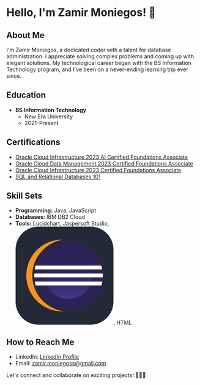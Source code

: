 # Hello, I'm Zamir Moniegos! 🚀

## About Me
I'm Zamir Moniegos, a dedicated coder with a talent for database administration. I appreciate solving complex problems and coming up with elegant solutions. My technological career began with the BS Information Technology program, and I've been on a never-ending learning trip ever since.
## Education
- **BS Information Technology**
  - New Era University
  - 2021-Present

## Certifications
- [Oracle Cloud Infrastructure 2023 AI Certified Foundations Associate](https://catalog-education.oracle.com/pls/certview/sharebadge?id=AB7D526249900AE7B4CA3D4626323DDCFC6FE8C13C87AC8A8C99E56BC9769521&fbclid=IwAR1FhUg7ZZPIKMsTD2y_65aNIeFzjq0gLW1KbFBbV8OHObEsjJ2HDYJckYA)
- [Oracle Cloud Data Management 2023 Certified Foundations Associate](https://catalog-education.oracle.com/pls/certview/sharebadge?id=FCE0CE1C2B2FAAB78698FC4C5D55138AF7539386DB16DAE7086DCBBC7F99DF00&fbclid=IwAR0mB_XF6sZjGNSF-fvDvZGJYrptIDdwS5MSJZUgvdYP2Btp3IRTocqjYgs)
- [Oracle Cloud Infrastructure 2023 Certified Foundations Associate](https://catalog-education.oracle.com/pls/certview/sharebadge?id=1FFF3D30FDFC6A7178475E36EAC6710E5D69616470663C958398BECF1DDE641C&fbclid=IwAR3dQXEQLrvoXyK4y065DtYraRONYfinkB7-w92BYtCnfbeDnO8e-p1hwUY)
- [SQL and Relational Databases 101](https://courses.cognitiveclass.ai/certificates/6b57818421e841148a91c47a60355e3e)

## Skill Sets
- **Programming:** Java, JavaScript
- **Databases:** IBM DB2 Cloud
- **Tools:** Lucidchart, Jaspersoft Studio, <svg xmlns="http://www.w3.org/2000/svg" width="256" height="256" fill="none" viewBox="0 0 256 256"><rect width="256" height="256" fill="#242938" rx="60"/><path fill="#2C2255" d="M83.0442 153.434H52.3774C56.4379 167.363 63.9727 179.848 75.0039 190.879C92.59 208.469 113.737 217.249 138.465 217.249C143.409 217.249 148.198 216.881 152.85 216.18C171.477 213.368 187.784 204.947 201.757 190.879C212.859 179.852 220.447 167.363 224.539 153.434H212.094H193.896H83.0442Z"/><path fill="#2C2255" d="M66.1338 111.782H50.1137C49.5276 115.302 49.1283 118.896 48.947 122.581H67.9873H77.5386H215.405H227.989C227.806 118.896 227.407 115.302 226.815 111.782"/><path fill="#2C2255" d="M48.947 132.609C49.1283 136.295 49.5258 139.889 50.1137 143.407H66.7694H79.3939H214.281H226.819C227.409 139.889 227.812 136.295 227.995 132.609"/><path fill="#2C2255" d="M224.542 101.753C220.454 87.7855 212.864 75.2434 201.756 64.1335C187.82 50.1994 171.559 41.8367 152.993 39.0236C148.297 38.3111 143.46 37.9375 138.465 37.9375C113.736 37.9375 92.5878 46.672 75.0035 64.1335C63.9687 75.2434 56.4302 87.7855 52.3716 101.753"/><path fill="#F7941E" d="M43.6227 127.597C43.6227 80.3004 79.1448 41.0018 125.355 34.0897C124.209 34.0476 123.057 34 121.899 34C70.0422 34 28 75.9067 28 127.597C28 179.29 70.0403 221.193 121.899 221.193C123.061 221.193 124.213 221.15 125.363 221.106C79.1448 214.194 43.6227 174.896 43.6227 127.597Z"/><path fill="url(#paint0_linear_159_844)" d="M199.398 122.579C199.097 118.878 198.475 115.268 197.544 111.781H79.3939C78.4635 115.264 77.8389 118.876 77.5386 122.579H199.398Z"/><path fill="url(#paint1_linear_159_844)" d="M199.398 132.609H77.5403C77.8406 136.31 78.4615 139.918 79.3938 143.407H197.546C198.476 139.92 199.097 136.31 199.398 132.609Z"/><path fill="url(#paint2_linear_159_844)" d="M138.469 188.748C163.006 188.748 184.156 174.291 193.896 153.434H83.0425C92.7824 174.291 113.933 188.748 138.469 188.748Z"/><path fill="#fff" d="M68.509 132.608H77.4541H199.626H215.676H227.868C227.952 131.013 228 129.407 228 127.788C228 126.039 227.936 124.306 227.837 122.577H215.674H199.625H77.4522H67.8753H48.9467C48.8478 124.302 48.7837 126.039 48.7837 127.788C48.7837 129.407 48.8313 131.013 48.9156 132.608H68.509Z"/><path fill="#fff" d="M82.685 101.753H52.3699C51.3736 105.018 50.7307 108.368 50.1135 111.784H65.7271H79.022H197.482H214.258H226.249C225.63 108.372 224.834 105.022 223.839 101.753"/><path fill="#fff" d="M214.733 143.405H197.956H79.4983H66.839H50.1118C50.7125 146.817 51.3957 150.165 52.3756 153.434H83.1576H194.297H212.542H224.425C225.403 150.168 226.193 146.82 226.795 143.405H214.733Z"/><defs><linearGradient id="paint0_linear_159_844" x1="138.467" x2="138.467" y1="229.42" y2="94.558" gradientUnits="userSpaceOnUse"><stop offset=".303" stop-color="#473788"/><stop offset=".872" stop-color="#2C2255"/></linearGradient><linearGradient id="paint1_linear_159_844" x1="138.468" x2="138.468" y1="229.422" y2="94.56" gradientUnits="userSpaceOnUse"><stop offset=".303" stop-color="#473788"/><stop offset=".872" stop-color="#2C2255"/></linearGradient><linearGradient id="paint2_linear_159_844" x1="138.469" x2="138.469" y1="229.417" y2="94.564" gradientUnits="userSpaceOnUse"><stop offset=".303" stop-color="#473788"/><stop offset=".863" stop-color="#2C2255"/></linearGradient></defs></svg>, HTML

## How to Reach Me
- LinkedIn: [LinkedIn Profile](LinkedIn-Profile-Link-Here)
- Email: [zamir.moniegoss@gmail.com](mailto:zamir.moniegoss@gmail.com)

Let's connect and collaborate on exciting projects! 👨‍💻✨
